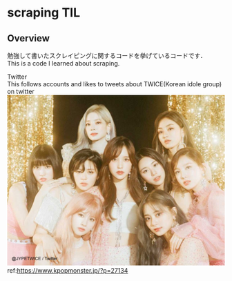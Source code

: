 # scraping TIL
## Overview
勉強して書いたスクレイピングに関するコードを挙げているコードです．  
This is a code I learned about scraping.  

Twitter  
This follows accounts and likes to tweets about TWICE(Korean idole group) on twitter   
![TWICE](path/to/twfs1.jpg)  
ref:https://www.kpopmonster.jp/?p=27134
